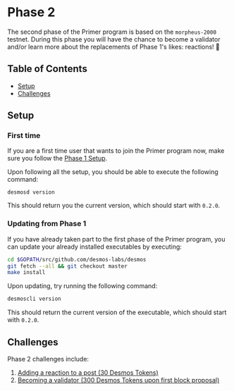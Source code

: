 # Phase 2 
The second phase of the Primer program is based on the `morpheus-2000` testnet. During this phase you will have the chance to become a validator and/or learn more about the replacements of Phase 1's likes: reactions! :tada:

## Table of Contents
- [Setup](#setup)
- [Challenges](#challenges)

## Setup
### First time
If you are a first time user that wants to join the Primer program now, make sure you follow the [Phase 1 Setup](../phase-1/setup/README.md). 

Upon following all the setup, you should be able to execute the following command: 

```shel
desmosd version
```

This should return you the current version, which should start with `0.2.0`. 

### Updating from Phase 1
If you have already taken part to the first phase of the Primer program, you can update your already installed executables by executing: 

```bash
cd $GOPATH/src/github.com/desmos-labs/desmos
git fetch --all && git checkout master
make install
``` 

Upon updating, try running the following command: 

```bash
desmoscli version
```

This should return the current version of the executable, which should start with `0.2.0`.

## Challenges
Phase 2 challenges include:

1. [Adding a reaction to a post (30 Desmos Tokens)](challenges/add-reaction.md)
2. [Becoming a validator (300 Desmos Tokens upon first block proposal)](challenges/become-validator.md)
